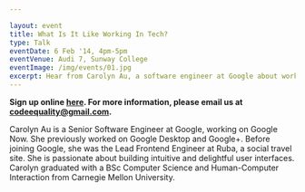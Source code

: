 ```yaml
---

layout: event
title: What Is It Like Working In Tech?
type: Talk
eventDate: 6 Feb '14, 4pm-5pm
eventVenue: Audi 7, Sunway College
eventImage: /img/events/01.jpg
excerpt: Hear from Carolyn Au, a software engineer at Google about working in the Silicon Valley, learning programming and pursuing Computer Science.
---
```

<p>
<span class="glyphicon glyphicon-info-sign"> </span> <strong> Sign up online <a href="http://bit.ly/1aHWxJF">here</a>. For more information, please email us at <a href="mailto:codeequality@gmail.com">codeequality@gmail.com</a>.</strong></p>

Carolyn Au is a Senior Software Engineer at Google, working on Google Now. She previously worked on Google Desktop and Google+. Before joining Google, she was the Lead Frontend Engineer at Ruba, a social travel site. She is passionate about building intuitive and delightful user interfaces. Carolyn graduated with a BSc Computer Science and Human-Computer Interaction from Carnegie Mellon University.